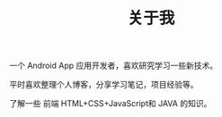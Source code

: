 ﻿---
layout: page
title: 关于我 
---

一个 Android App 应用开发者，喜欢研究学习一些新技术。
<p>
平时喜欢整理个人博客，分享学习笔记，项目经验等。
<p>
了解一些 前端 HTML+CSS+JavaScript和 JAVA 的知识。
<p>


